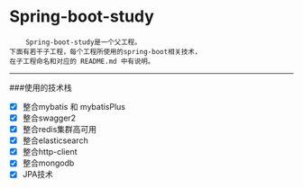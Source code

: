 # Spring-boot-study
```
    Spring-boot-study是一个父工程。
下面有若干子工程，每个工程所使用的spring-boot相关技术，
在子工程命名和对应的 README.md 中有说明。
```
---
###使用的技术栈
- [x] 整合mybatis 和 mybatisPlus
- [x] 整合swagger2 
- [x] 整合redis集群高可用
- [x] 整合elasticsearch
- [x] 整合http-client
- [x] 整合mongodb
- [x] JPA技术
